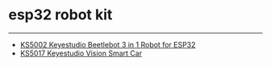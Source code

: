 # **esp32 robot kit**
---

* [KS5002 Keyestudio Beetlebot 3 in 1 Robot for ESP32](https://docs.keyestudio.com/projects/KS5002/en/latest/)
* [KS5017 Keyestudio Vision Smart Car](https://docs.keyestudio.com/projects/KS5017/en/latest/)







